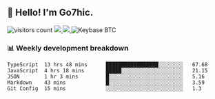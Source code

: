 ## 👋 Hello! I'm Go7hic.

 ![visitors count](https://visitors-by-url-pls-dont-use-this-in-your-repo.vercel.app/Go7hic-github-readme)
 <a href="https://twitter.com/Go7hic">
    <img src="https://img.shields.io/badge/-@Go7hic-1ca0f1?style=flat-square&labelColor=1ca0f1&logo=twitter&logoColor=white&link=https://twitter.com/Go7hic">
   <a/>
   <a href="mailto:gtfx0209@gmail.com">
    <img src="https://img.shields.io/badge/-gtfx0209@gmail.com-c14438?style=flat-square&logo=Gmail&logoColor=white&link=mailto:gtfx0209@gmail.com">
   <a/>
    ![Keybase BTC](https://img.shields.io/keybase/btc/Go7hic)
 <!--
🔭 I’m currently working
🌱 I’m currently learning
💬 Ask me about 
📫 How to reach me: 
⚡ Fun fact: 
-->
 <!--
![My Github Stats](https://github-readme-stats.vercel.app/api?username=Go7hic&show_icons=true&count_private=true)

-->

### 📊 Weekly development breakdown
<!--START_SECTION:waka-->
```text
TypeScript  13 hrs 48 mins      █████████████████░░░░░░░░   67.68 
JavaScript  4 hrs 18 mins       █████░░░░░░░░░░░░░░░░░░░░   21.15 
JSON        1 hr 3 mins         █░░░░░░░░░░░░░░░░░░░░░░░░   5.16 
Markdown    43 mins             █░░░░░░░░░░░░░░░░░░░░░░░░   3.59 
Git Config  15 mins             ░░░░░░░░░░░░░░░░░░░░░░░░░   1.3
```
<!--END_SECTION:waka-->

